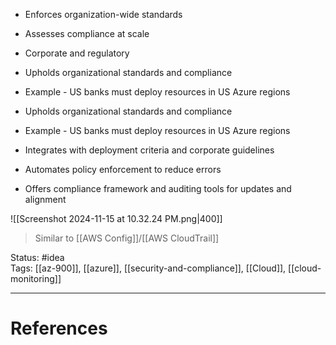 - ﻿﻿Enforces organization-wide standards
- ﻿﻿Assesses compliance at scale
- ﻿﻿Corporate and regulatory

- ﻿﻿Upholds organizational standards and compliance
- ﻿﻿Example - US banks must deploy resources in US Azure regions

- ﻿﻿Upholds organizational standards and compliance
- ﻿﻿Example - US banks must deploy resources in US Azure regions
- ﻿﻿Integrates with deployment criteria and corporate guidelines
- ﻿﻿Automates policy enforcement to reduce errors
- ﻿﻿Offers compliance framework and auditing tools for updates and alignment

![[Screenshot 2024-11-15 at 10.32.24 PM.png|400]]

> Similar to [[AWS Config]]/[[AWS CloudTrail]]

Status: #idea  
Tags:  [[az-900]], [[azure]], [[security-and-compliance]], [[Cloud]], [[cloud-monitoring]]

---
# References